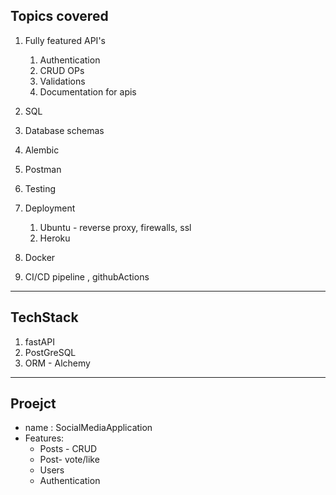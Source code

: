 ## Topics covered

1. Fully featured API's
    1. Authentication
    2. CRUD OPs
    3. Validations
    4. Documentation for apis
2. SQL
3. Database schemas
4. Alembic
5. Postman
6. Testing
7. Deployment
    1. Ubuntu - reverse proxy, firewalls, ssl
    2. Heroku

8. Docker
9. CI/CD pipeline , githubActions

***

## TechStack
1. fastAPI
2. PostGreSQL
3. ORM - Alchemy
***
## Proejct
* name : SocialMediaApplication
* Features:
    * Posts - CRUD
    * Post- vote/like
    * Users
    * Authentication
    
